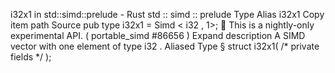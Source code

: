 i32x1 in std::simd::prelude - Rust
std
::
simd
::
prelude
Type Alias
i32x1
Copy item path
Source
pub type i32x1 =
Simd
<
i32
, 1>;
🔬
This is a nightly-only experimental API. (
portable_simd
#86656
)
Expand description
A SIMD vector with one element of type
i32
.
Aliased Type
§
struct i32x1(
/* private fields */
);